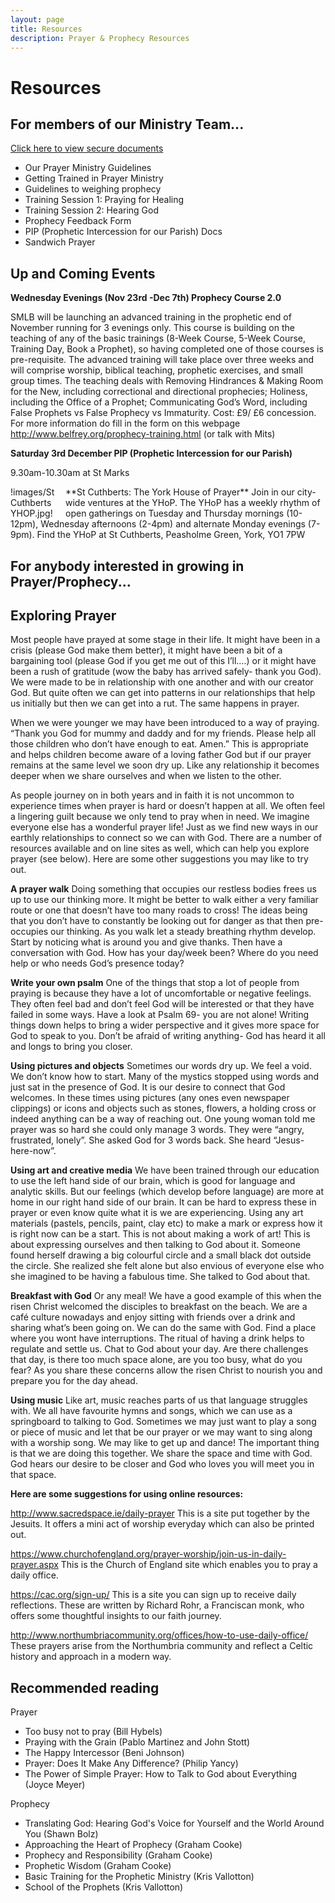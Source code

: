 ```yaml
---
layout: page
title: Resources
description: Prayer & Prophecy Resources
---
```


Resources
=========

For members of our Ministry Team... 
-----------------------------------
[Click here to view secure documents](https://drive.google.com/a/griffpatch.co.uk/folderview?id=0B7pX1TZkA3yrSmdlLTYtdnRQckU&usp=sharing)

+	Our Prayer Ministry Guidelines
+	Getting Trained in Prayer Ministry
+	Guidelines to weighing prophecy
+	Training Session 1: Praying for Healing
+	Training Session 2: Hearing God
+	Prophecy Feedback Form
+	PIP (Prophetic Intercession for our Parish) Docs
+	Sandwich Prayer


Up and Coming Events
--------------------
**Wednesday Evenings (Nov 23rd -Dec 7th) Prophecy Course 2.0**

SMLB will be launching an advanced training in the prophetic end of November running for 3 evenings only. This course is building on the
teaching of any of the basic trainings (8-Week Course, 5-Week Course, Training Day, Book a Prophet), so having completed one of those courses is pre-requisite. The advanced training will take place over three weeks and will comprise worship, biblical teaching, prophetic exercises, and small group times. The teaching deals with Removing Hindrances & Making Room for the New, including correctional and directional prophecies; Holiness, including the Office of a Prophet; Communicating God’s Word, including False
Prophets vs False Prophecy vs Immaturity. Cost: £9/ £6 concession. For more information do fill in the form on this webpage http://www.belfrey.org/prophecy-training.html (or talk with Mits)



**Saturday 3rd December PIP (Prophetic Intercession for our Parish)** 

9.30am-10.30am at St Marks

<div style='float:left;display:block;padding-right:8px;width:80px;'>!images/St Cuthberts YHOP.jpg!</div>
**St Cuthberts: The York House of Prayer**
Join in our city-wide ventures at the YHoP. The YHoP has a weekly rhythm of open gatherings on Tuesday and Thursday mornings (10-12pm), Wednesday afternoons (2-4pm) and alternate Monday evenings (7-9pm). Find the YHoP at St Cuthberts, Peasholme Green, York, YO1 7PW
<span style='clear:both'/>

For anybody interested in growing in Prayer/Prophecy...
-------------------------------------------------------

Exploring Prayer
----------------
Most people have prayed at some stage in their life.  It might have been in a crisis (please God make them better), it might have been a bit of a bargaining tool (please God if you get me out of this I’ll….) or it might have been a rush of gratitude (wow the baby has arrived safely- thank you God).  We were made to be in relationship with one another and with our creator God.  But quite often we can get into patterns in our relationships that help us initially but then we can get into a rut.  The same happens in prayer.  

When we were younger we may have been introduced to a way of praying.  “Thank you God for mummy and daddy and for my friends.  Please help all those children who don’t have enough to eat. Amen.”  This is appropriate and helps children become aware of a loving father God but if our prayer remains at the same level we soon dry up.  Like any relationship it becomes deeper when we share ourselves and when we listen to the other.  

As people journey on in both years and in faith it is not uncommon to experience times when prayer is hard or doesn’t happen at all.  We often feel a lingering guilt because we only tend to pray when in need.  We imagine everyone else has a wonderful prayer life!  Just as we find new ways in our earthly relationships to connect so we can with God.  There are a number of resources available and on line sites as well, which can help you explore prayer (see below). Here are some other suggestions you may like to try out.

**A prayer walk**
Doing something that occupies our restless bodies frees us up to use our thinking more.  It might be better to walk either a very familiar route or one that doesn’t have too many roads to cross!  The ideas being that you don’t have to constantly be looking out for danger as that then pre-occupies our thinking. As you walk let a steady breathing rhythm develop.  Start by noticing what is around you and give thanks. Then have a conversation with God.  How has your day/week been? Where do you need help or who needs God’s presence today?

**Write your own psalm**
One of the things that stop a lot of people from praying is because they have a lot of uncomfortable or negative feelings.  They often feel bad and don’t feel God will be interested or that they have failed in some ways. Have a look at Psalm 69- you are not alone! Writing things down helps to bring a wider perspective and it gives more space for God to speak to you. Don’t be afraid of writing anything- God has heard it all and longs to bring you closer.

**Using pictures and objects**
Sometimes our words dry up.  We feel a void.  We don’t know how to start.  Many of the mystics stopped using words and just sat in the presence of God.  It is our desire to connect that God welcomes.  In these times using pictures (any ones even newspaper clippings) or icons and objects such as stones, flowers, a holding cross or indeed anything can be a way of reaching out. One young woman told me prayer was so hard she could only manage 3 words.  They were “angry, frustrated, lonely”.  She asked God for 3 words back.  She heard “Jesus-here-now”.

**Using art and creative media**
We have been trained through our education to use the left hand side of our brain, which is good for language and analytic skills.  But our feelings (which develop before language) are more at home in our right hand side of our brain.  It can be hard to express these in prayer or even know quite what it is we are experiencing.  Using any art materials (pastels, pencils, paint, clay etc) to make a mark or express how it is right now can be a start.  This is not about making a work of art! This is about expressing ourselves and then talking to God about it.  Someone found herself drawing a big colourful circle and a small black dot outside the circle.  She realized she felt alone but also envious of everyone else who she imagined to be having a fabulous time. She talked to God about that.

**Breakfast with God**
Or any meal! We have a good example of this when the risen Christ welcomed the disciples to breakfast on the beach.  We are a café culture nowadays and enjoy sitting with friends over a drink and sharing what’s been going on.  We can do the same with God.  Find a place where you wont have interruptions. The ritual of having a drink helps to regulate and settle us.  Chat to God about your day.  Are there challenges that day, is there too much space alone, are you too busy, what do you fear?  As you share these concerns allow the risen Christ to nourish you and prepare you for the day ahead.

**Using music**
Like art, music reaches parts of us that language struggles with. We all have favourite hymns and songs, which we can use as a springboard to talking to God. Sometimes we may just want to play a song or piece of music and let that be our prayer or we may want to sing along with a worship song. We may like to get up and dance!  The important thing is that we are doing this together.  We share the space and time with God.  God hears our desire to be closer and God who loves you will meet you in that space.

**Here are some suggestions for using online resources:**

http://www.sacredspace.ie/daily-prayer  This is a site put together by the Jesuits.  It offers a mini act of worship everyday which can also be printed out.

https://www.churchofengland.org/prayer-worship/join-us-in-daily-prayer.aspx  This is the Church of England site which enables you to pray a daily office.

https://cac.org/sign-up/ This is a site you can sign up to receive daily reflections.  These are written by Richard Rohr, a Franciscan monk, who offers some thoughtful insights to our faith journey. 

http://www.northumbriacommunity.org/offices/how-to-use-daily-office/  These prayers arise from the Northumbria community and reflect a Celtic history and approach in a modern way.




Recommended reading
-------------------
Prayer

+ Too busy not to pray (Bill Hybels)
+ Praying with the Grain (Pablo Martinez and John Stott)
+ The Happy Intercessor (Beni Johnson)
+ Prayer: Does It Make Any Difference? (Philip Yancy)
+ The Power of Simple Prayer: How to Talk to God about Everything (Joyce Meyer)

Prophecy

+ Translating God: Hearing God's Voice for Yourself and the World Around You (Shawn Bolz)
+ Approaching the Heart of Prophecy (Graham Cooke)
+ Prophecy and Responsibility (Graham Cooke)
+ Prophetic Wisdom (Graham Cooke)
+ Basic Training for the Prophetic Ministry (Kris Vallotton)
+ School of the Prophets (Kris Vallotton)

